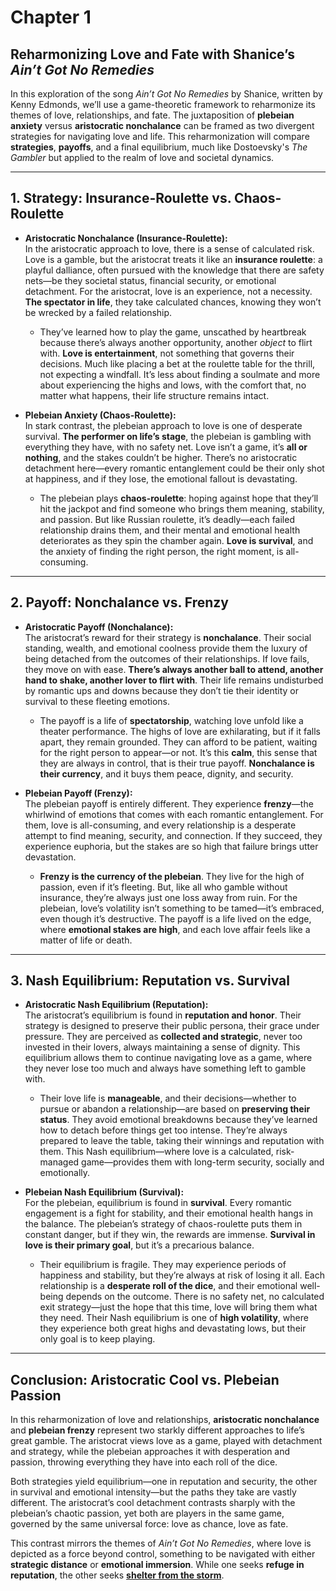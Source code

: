 # Chapter 1

## Reharmonizing Love and Fate with Shanice’s *Ain’t Got No Remedies*

In this exploration of the song *Ain’t Got No Remedies* by Shanice, written by Kenny Edmonds, we’ll use a game-theoretic framework to reharmonize its themes of love, relationships, and fate. The juxtaposition of **plebeian anxiety** versus **aristocratic nonchalance** can be framed as two divergent strategies for navigating love and life. This reharmonization will compare **strategies**, **payoffs**, and a final equilibrium, much like Dostoevsky's *The Gambler* but applied to the realm of love and societal dynamics.

---

## 1. Strategy: Insurance-Roulette vs. Chaos-Roulette

- **Aristocratic Nonchalance (Insurance-Roulette):**  
  In the aristocratic approach to love, there is a sense of calculated risk. Love is a gamble, but the aristocrat treats it like an **insurance roulette**: a playful dalliance, often pursued with the knowledge that there are safety nets—be they societal status, financial security, or emotional detachment. For the aristocrat, love is an experience, not a necessity. **The spectator in life**, they take calculated chances, knowing they won’t be wrecked by a failed relationship. 

  - They’ve learned how to play the game, unscathed by heartbreak because there’s always another opportunity, another *object* to flirt with. **Love is entertainment**, not something that governs their decisions. Much like placing a bet at the roulette table for the thrill, not expecting a windfall. It’s less about finding a soulmate and more about experiencing the highs and lows, with the comfort that, no matter what happens, their life structure remains intact.

- **Plebeian Anxiety (Chaos-Roulette):**  
  In stark contrast, the plebeian approach to love is one of desperate survival. **The performer on life’s stage**, the plebeian is gambling with everything they have, with no safety net. Love isn’t a game, it’s **all or nothing**, and the stakes couldn’t be higher. There’s no aristocratic detachment here—every romantic entanglement could be their only shot at happiness, and if they lose, the emotional fallout is devastating. 

  - The plebeian plays **chaos-roulette**: hoping against hope that they’ll hit the jackpot and find someone who brings them meaning, stability, and passion. But like Russian roulette, it’s deadly—each failed relationship drains them, and their mental and emotional health deteriorates as they spin the chamber again. **Love is survival**, and the anxiety of finding the right person, the right moment, is all-consuming.

---

## 2. Payoff: Nonchalance vs. Frenzy

- **Aristocratic Payoff (Nonchalance):**  
  The aristocrat’s reward for their strategy is **nonchalance**. Their social standing, wealth, and emotional coolness provide them the luxury of being detached from the outcomes of their relationships. If love fails, they move on with ease. **There’s always another ball to attend, another hand to shake, another lover to flirt with**. Their life remains undisturbed by romantic ups and downs because they don’t tie their identity or survival to these fleeting emotions.

  - The payoff is a life of **spectatorship**, watching love unfold like a theater performance. The highs of love are exhilarating, but if it falls apart, they remain grounded. They can afford to be patient, waiting for the right person to appear—or not. It’s this **calm**, this sense that they are always in control, that is their true payoff. **Nonchalance is their currency**, and it buys them peace, dignity, and security.

- **Plebeian Payoff (Frenzy):**  
  The plebeian payoff is entirely different. They experience **frenzy**—the whirlwind of emotions that comes with each romantic entanglement. For them, love is all-consuming, and every relationship is a desperate attempt to find meaning, security, and connection. If they succeed, they experience euphoria, but the stakes are so high that failure brings utter devastation.

  - **Frenzy is the currency of the plebeian**. They live for the high of passion, even if it’s fleeting. But, like all who gamble without insurance, they’re always just one loss away from ruin. For the plebeian, love’s volatility isn’t something to be tamed—it’s embraced, even though it’s destructive. The payoff is a life lived on the edge, where **emotional stakes are high**, and each love affair feels like a matter of life or death. 

---

## 3. Nash Equilibrium: Reputation vs. Survival

- **Aristocratic Nash Equilibrium (Reputation):**  
  The aristocrat’s equilibrium is found in **reputation and honor**. Their strategy is designed to preserve their public persona, their grace under pressure. They are perceived as **collected and strategic**, never too invested in their lovers, always maintaining a sense of dignity. This equilibrium allows them to continue navigating love as a game, where they never lose too much and always have something left to gamble with.

  - Their love life is **manageable**, and their decisions—whether to pursue or abandon a relationship—are based on **preserving their status**. They avoid emotional breakdowns because they’ve learned how to detach before things get too intense. They’re always prepared to leave the table, taking their winnings and reputation with them. This Nash equilibrium—where love is a calculated, risk-managed game—provides them with long-term security, socially and emotionally.

- **Plebeian Nash Equilibrium (Survival):**  
  For the plebeian, equilibrium is found in **survival**. Every romantic engagement is a fight for stability, and their emotional health hangs in the balance. The plebeian’s strategy of chaos-roulette puts them in constant danger, but if they win, the rewards are immense. **Survival in love is their primary goal**, but it’s a precarious balance.

  - Their equilibrium is fragile. They may experience periods of happiness and stability, but they’re always at risk of losing it all. Each relationship is a **desperate roll of the dice**, and their emotional well-being depends on the outcome. There is no safety net, no calculated exit strategy—just the hope that this time, love will bring them what they need. Their Nash equilibrium is one of **high volatility**, where they experience both great highs and devastating lows, but their only goal is to keep playing.

---

## Conclusion: Aristocratic Cool vs. Plebeian Passion

In this reharmonization of love and relationships, **aristocratic nonchalance** and **plebeian frenzy** represent two starkly different approaches to life’s great gamble. The aristocrat views love as a game, played with detachment and strategy, while the plebeian approaches it with desperation and passion, throwing everything they have into each roll of the dice. 

Both strategies yield equilibrium—one in reputation and security, the other in survival and emotional intensity—but the paths they take are vastly different. The aristocrat’s cool detachment contrasts sharply with the plebeian’s chaotic passion, yet both are players in the same game, governed by the same universal force: love as chance, love as fate.

This contrast mirrors the themes of *Ain’t Got No Remedies*, where love is depicted as a force beyond control, something to be navigated with either **strategic distance** or **emotional immersion**. While one seeks **refuge in reputation**, the other seeks **[shelter from the storm](https://www.youtube.com/watch?v=-gsDBuHwqbM)**.

